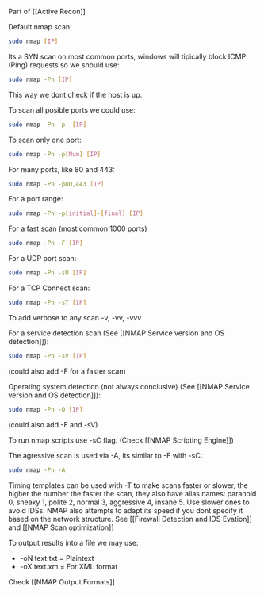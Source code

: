 Part of [[Active Recon]]

Default nmap scan:

``` bash
sudo nmap [IP]
```

Its a SYN scan on most common ports, windows will tipically block ICMP (Ping) requests so we should use:

``` bash
sudo nmap -Pn [IP]
```

This way we dont check if the host is up.

To scan all posible ports we could use:

``` bash
sudo nmap -Pn -p- [IP]
```

To scan only one port:

``` bash
sudo nmap -Pn -p[Num] [IP]
```

For many ports, like 80 and 443:

``` bash
sudo nmap -Pn -p80,443 [IP]
```

For a port range:

``` bash
sudo nmap -Pn -p[initial]-[final] [IP]
```

For a fast scan (most common 1000 ports)

``` bash
sudo nmap -Pn -F [IP]
```

For a UDP port scan:

``` bash
sudo nmap -Pn -sU [IP]
```

For a TCP Connect scan:

``` bash
sudo nmap -Pn -sT [IP]
```

To add verbose to any scan -v, -vv, -vvv

For a service detection scan (See [[NMAP Service version and OS detection]]):

``` bash
sudo nmap -Pn -sV [IP]
```

(could also add -F for a faster scan)

Operating system detection (not always conclusive) (See [[NMAP Service version and OS detection]]):

``` bash
sudo nmap -Pn -O [IP]
```

(could also add -F and -sV)

To run nmap scripts use -sC flag. (Check [[NMAP Scripting Engine]])

The agressive scan is used via -A, its similar to -F with -sC:

``` bash
sudo nmap -Pn -A
```

Timing templates can be used with -T to make scans faster or slower, the higher the number the faster the scan, they also have alias names: paranoid 0, sneaky 1, polite 2, normal 3, aggressive 4, insane 5. Use slower ones to avoid IDSs. NMAP also attempts to adapt its speed if you dont specify it based on the network structure. See [[Firewall Detection and IDS Evation]] and [[NMAP Scan optimization]]

To output results into a file we may use:

- -oN text.txt = Plaintext
- -oX text.xm = For XML format

Check [[NMAP Output Formats]]